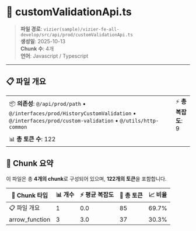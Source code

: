 # 📄 customValidationApi.ts

> **파일 경로**: `vizier(sample)/vizier-fe-all-develop/src/api/prod/customValidationApi.ts`  
> **생성일**: 2025-10-13  
> **Chunk 수**: 4개  
> **언어**: Javascript / Typescript
---


## 📋 파일 개요

| | |
|--|--|
| 📦 **의존성**: `@/api/prod/path` • `@/interfaces/prod/HistoryCustomValidation` • `@/interfaces/prod/custom-validation` • `@/utils/http-common` | ⚡ **총 복잡도**: 9 |
| 📊 **총 토큰 수**: 122 |  |






## 🧩 Chunk 요약

이 파일은 총 **4개의 chunk**로 구성되어 있으며, **122개의 토큰**을 포함합니다.

| 🧩 Chunk 타입 | 📊 개수 | ⚡ 평균 복잡도 | 📝 총 토큰 | 📈 비율 |
|---------------|--------|-------------|----------|--------|
| 📋 파일 개요 | 1 | 0.0 | 85 | 69.7% |
| arrow_function | 3 | 3.0 | 37 | 30.3% |

